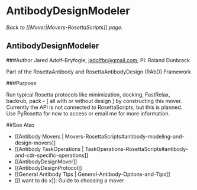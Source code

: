 # AntibodyDesignModeler
*Back to [[Mover|Movers-RosettaScripts]] page.*
## AntibodyDesignModeler

###Author
Jared Adolf-Bryfogle; jadolfbr@gmail.com; 
PI: Roland Dunbrack

Part of the RosettaAntibody and RosettaAntibodyDesign (RAbD) Framework

###Purpose

Run typical Rosetta protocols like minimization, docking, FastRelax, backrub, pack - [ all with or without design ] by constructing this mover.  Currently the API is not connected to RosettaScripts, but this is planned.  Use PyRosetta for now to access or email me for more information.  



##See Also

* [[Antibody Movers | Movers-RosettaScripts#antibody-modeling-and-design-movers]]
* [[Antibody TaskOperations | TaskOperations-RosettaScripts#antibody-and-cdr-specific-operations]]
* [[AntibodyDesignMover]]
* [[AntibodyDesignProtocol]]
* [[General Antibody Tips | General-Antibody-Options-and-Tips]]
* [[I want to do x]]: Guide to choosing a mover